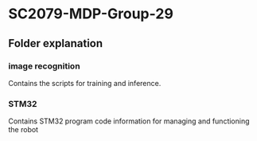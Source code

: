 # SC2079-MDP-Group-29

## Folder explanation

### image recognition
Contains the scripts for training and inference.

### STM32
Contains STM32 program code information for managing and functioning the robot
